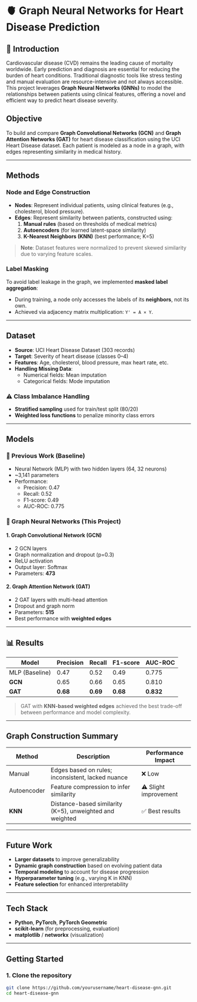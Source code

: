 # 🫀 Graph Neural Networks for Heart Disease Prediction

## 📖 Introduction

Cardiovascular disease (CVD) remains the leading cause of mortality worldwide. Early prediction and diagnosis are essential for reducing the burden of heart conditions. Traditional diagnostic tools like stress testing and manual evaluation are resource-intensive and not always accessible. This project leverages **Graph Neural Networks (GNNs)** to model the relationships between patients using clinical features, offering a novel and efficient way to predict heart disease severity.

## Objective

To build and compare **Graph Convolutional Networks (GCN)** and **Graph Attention Networks (GAT)** for heart disease classification using the UCI Heart Disease dataset. Each patient is modeled as a node in a graph, with edges representing similarity in medical history.

---

## Methods

### Node and Edge Construction

- **Nodes**: Represent individual patients, using clinical features (e.g., cholesterol, blood pressure).
- **Edges**: Represent similarity between patients, constructed using:
  1. **Manual rules** (based on thresholds of medical metrics)
  2. **Autoencoders** (for learned latent-space similarity)
  3. **K-Nearest Neighbors (KNN)** (best performance; K=5)

> **Note**: Dataset features were normalized to prevent skewed similarity due to varying feature scales.

### Label Masking

To avoid label leakage in the graph, we implemented **masked label aggregation**:
- During training, a node only accesses the labels of its **neighbors**, not its own.
- Achieved via adjacency matrix multiplication: `Y' = A × Y`.

---

## Dataset

- **Source**: UCI Heart Disease Dataset (303 records)
- **Target**: Severity of heart disease (classes 0–4)
- **Features**: Age, cholesterol, blood pressure, max heart rate, etc.
- **Handling Missing Data**:
  - Numerical fields: Mean imputation
  - Categorical fields: Mode imputation

### ⚠️ Class Imbalance Handling

- **Stratified sampling** used for train/test split (80/20)
- **Weighted loss functions** to penalize minority class errors

---

## Models

### 🔸 Previous Work (Baseline)
- Neural Network (MLP) with two hidden layers (64, 32 neurons)
- ~3,141 parameters
- Performance:
  - Precision: 0.47
  - Recall: 0.52
  - F1-score: 0.49
  - AUC-ROC: 0.775

### 🔸 Graph Neural Networks (This Project)

#### 1. **Graph Convolutional Network (GCN)**
- 2 GCN layers
- Graph normalization and dropout (p=0.3)
- ReLU activation
- Output layer: Softmax
- Parameters: **473**
  
#### 2. **Graph Attention Network (GAT)**
- 2 GAT layers with multi-head attention
- Dropout and graph norm
- Parameters: **515**
- Best performance with **weighted edges**

---

## 📊 Results

| Model           | Precision | Recall | F1-score | AUC-ROC |
|----------------|-----------|--------|----------|---------|
| MLP (Baseline) | 0.47      | 0.52   | 0.49     | 0.775   |
| **GCN**        | 0.65      | 0.66   | 0.65     | 0.810   |
| **GAT**        | **0.68**  | **0.69**| **0.68** | **0.832** |

> GAT with **KNN-based weighted edges** achieved the best trade-off between performance and model complexity.

---

## Graph Construction Summary

| Method     | Description                                                  | Performance Impact        |
|------------|--------------------------------------------------------------|----------------------------|
| Manual     | Edges based on rules; inconsistent, lacked nuance            | ❌ Low                     |
| Autoencoder| Feature compression to infer similarity                      | ⚠️ Slight improvement      |
| **KNN**    | Distance-based similarity (K=5), unweighted and weighted     | ✅ Best results            |

---

## Future Work

- **Larger datasets** to improve generalizability
- **Dynamic graph construction** based on evolving patient data
- **Temporal modeling** to account for disease progression
- **Hyperparameter tuning** (e.g., varying K in KNN)
- **Feature selection** for enhanced interpretability

---

## Tech Stack

- **Python**, **PyTorch**, **PyTorch Geometric**
- **scikit-learn** (for preprocessing, evaluation)
- **matplotlib** / **networkx** (visualization)

---

## Getting Started

### 1. Clone the repository
```bash
git clone https://github.com/yourusername/heart-disease-gnn.git
cd heart-disease-gnn
